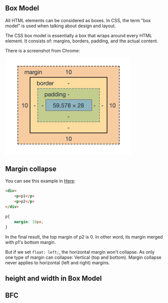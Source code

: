 ## Box Model

All HTML elements can be considered as boxes. In CSS, the term "box model" is used when talking about design and layout.

The CSS box model is essentially a box that wraps around every HTML element. It consists of: margins, borders, padding, and the actual content. 

There is a screenshot from Chrome:

<img src="../assets/box_model.png" width="400"/>

## Margin collapse

You can see this example in [Here](https://jsfiddle.net/d9zb13jy/):

```html
<div>
    <p>p1</p>
    <p>p2</p>
</div>
```

```css
p{
    margin: 10px;
}
```

In the final result, the top margin of p2 is 0. In other word, its margin merged with p1's bottom margin.

But if we set `float: left;`, the horizontal margin won't collapse. As only one type of margin can collapse: Vertical (top and bottom). Margin collapse never applies to horizontal (left and right) margins.

## height and width in Box Model





## BFC



